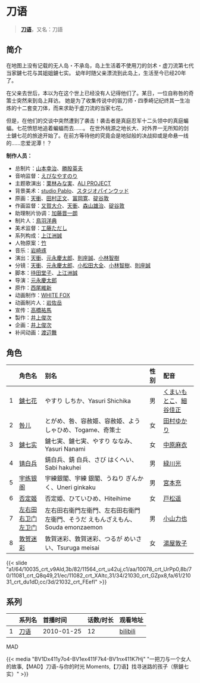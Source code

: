 # 刀语


> <u>**[刀语](https://bgm.tv/subject/3471)**</u>，又名：刀語

## 简介

在地图上没有记载的无人岛・不承岛，岛上生活着不使用刀的剑术・虚刀流第七代当家鑢七花与其姐姐鑢七实。
幼年时随父亲漂流到此岛上，生活至今已经20年了。

在父亲去世后，本以为在这个世上已经没有人记得他们了。某日，一位自称咎的奇策士突然来到岛上拜访。
她是为了收集传说中的锻刀师・四季崎记纪终其一生冶炼的十二套变刀体，而来求助于虚刀流的当家七花。

但是，在他们的交谈中突然遭到了袭击！袭击者是真庭忍军十二头领中的真庭蝙蝠。七花愤怒地追着蝙蝠而去……。
在世外桃源之地长大、对外界一无所知的剑士鑢七花的旅途开始了。在前方等待他的究竟会是地狱般的决战抑或是命悬一线的……恋爱泥潭！？

**制作人员：**
- 总制片：[山本幸治](https://bgm.tv/person/24336)、[勝股英夫](https://bgm.tv/person/2857)
- 音响监督：[えびなやすのり](https://bgm.tv/person/1395)
- 主题歌演出：[栗林みな実](https://bgm.tv/person/4330)、[ALI PROJECT](https://bgm.tv/person/1528)
- 背景美术：[studio Pablo](https://bgm.tv/person/18582)、[スタジオパインウッド](https://bgm.tv/person/36664)
- 原画：[天衝](https://bgm.tv/person/3230)、[田村正文](https://bgm.tv/person/12608)、[冨岡寛](https://bgm.tv/person/12227)、[碇谷敦](https://bgm.tv/person/12343)
- 作画监督：[又賀大介](https://bgm.tv/person/12346)、[天衝](https://bgm.tv/person/3230)、[森山雄治](https://bgm.tv/person/80)、[碇谷敦](https://bgm.tv/person/12343)
- 助理制片协调：[加藤晋一朗](https://bgm.tv/person/37273)
- 制片人：[鳥羽洋典](https://bgm.tv/person/39868)
- 美术监督：[工藤ただし](https://bgm.tv/person/12091)
- 系列构成：[上江洲誠](https://bgm.tv/person/1599)
- 人物原案：[竹](https://bgm.tv/person/3808)
- 音乐：[岩崎琢](https://bgm.tv/person/272)
- 演出：[天衝](https://bgm.tv/person/3230)、[元永慶太郎](https://bgm.tv/person/702)、[則座誠](https://bgm.tv/person/3121)、[小林智樹](https://bgm.tv/person/2904)
- 分镜：[天衝](https://bgm.tv/person/3230)、[元永慶太郎](https://bgm.tv/person/702)、[小松田大全](https://bgm.tv/person/15478)、[小林智樹](https://bgm.tv/person/2904)、[則座誠](https://bgm.tv/person/3121)
- 脚本：[待田堂子](https://bgm.tv/person/922)、[上江洲誠](https://bgm.tv/person/1599)
- 导演：[元永慶太郎](https://bgm.tv/person/702)
- 原作：[西尾維新](https://bgm.tv/person/3718)
- 动画制作：[WHITE FOX](https://bgm.tv/person/7512)
- 动画制片人：[岩佐岳](https://bgm.tv/person/49157)
- 宣传：[高橋祐馬](https://bgm.tv/person/31685)
- 製作：[井上俊次](https://bgm.tv/person/963)
- 企画：[井上俊次](https://bgm.tv/person/963)
- 补间动画：[渡辺舞](https://bgm.tv/person/33540)

## 角色

|     |   角色名   |   别名  | 性别 |  配音  |
|:--- |:------  |:----      |:---  |:--   |
| 1 | [鑢七花](https://bgm.tv/character/10035) | やすり しちか、Yasuri Shichika | 男 | [くまいもとこ](https://bgm.tv/person/4056)、[細谷佳正](https://bgm.tv/person/4982) |
| 2 | [咎儿](https://bgm.tv/character/11564) | とがめ、咎、容赦姬、容赦姫、ようしゃひめ、Togame、奇策士 | 女 | [田村ゆかり](https://bgm.tv/person/3965) |
| 3 | [鑢七实](https://bgm.tv/character/10078) | 鑢七実、鑢七実、やすり ななみ、Yasuri Nanami | 女 | [中原麻衣](https://bgm.tv/person/4145) |
| 4 | [锖白兵](https://bgm.tv/character/11081) | 錆白兵、錆 白兵、さび はくへい、Sabi hakuhei | 男 | [緑川光](https://bgm.tv/person/3967) |
| 5 | [宇练银阁](https://bgm.tv/character/11082) | 宇練銀閣、宇練 銀閣、うねり ぎんかく、Uneri ginkaku | 男 | [宮本充](https://bgm.tv/person/3872) |
| 6 | [否定姬](https://bgm.tv/character/21030) | 否定姫、ひていひめ、Hiteihime | 女 | [戸松遥](https://bgm.tv/person/4856) |
| 7 | [左右田右卫门左卫门](https://bgm.tv/character/21031) | 左右田右衛門左衛門、左右田右衛門左衛門、そうだ えもんざえもん、Souda emonzaemon | 男 | [小山力也](https://bgm.tv/person/4130) |
| 8 | [敦贺迷彩](https://bgm.tv/character/21032) | 敦賀迷彩、敦賀迷彩、つるが めいさい、Tsuruga meisai | 女 | [湯屋敦子](https://bgm.tv/person/4734) |

{{< slide "a1/64/10035_crt_v9Ald,3b/82/11564_crt_u42uj,c1/aa/10078_crt_UrPp0,8b/70/11081_crt_Q8q49,21/ec/11082_crt_XAltc,31/34/21030_crt_GZpx8,fa/61/21031_crt_du1dD,cc/3d/21032_crt_FEefI" >}}

## 系列

|     |   系列名   |   首播时间  | 话数/时长  | 观看地址 |
|:---  |:------    |:----      |:---       |:---  |
| 1 |[刀语](https://bgm.tv/subject/3471)| 2010-01-25 | 12 | [bilibili](https://www.bilibili.com/bangumi/play/ep17651)  |


MAD

{{< media  "BV1Dx411y7o4-BV1ex411F7k4-BV1nx411K7Hj" 
"一把刀与一个女人的故事,【MAD】刀语-与你的时光 Moments,【刀语】找寻迷路的孩子（祭鑢七实）"  >}}
